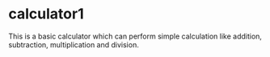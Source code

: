 # calculator1
This is a basic calculator which can perform simple calculation like addition, subtraction, multiplication and division.
